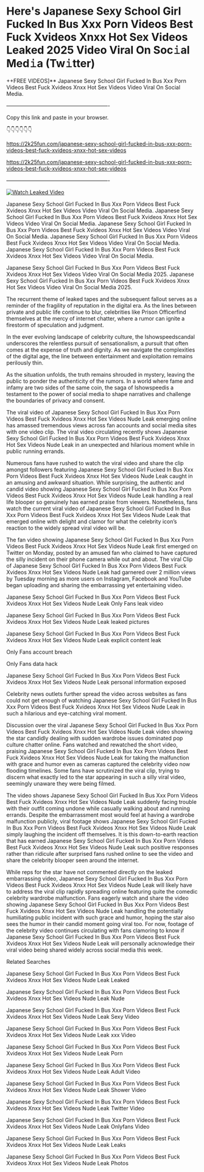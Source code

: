 # Here's Japanese Sexy School Girl Fucked In Bus Xxx Porn Videos Best Fuck Xvideos Xnxx Hot Sex Videos Leaked 2025 Video Viral On Soc𝚒al Med𝚒a (Tw𝚒tter)

++FREE VIDEOS]** Japanese Sexy School Girl Fucked In Bus Xxx Porn Videos Best Fuck Xvideos Xnxx Hot Sex Videos Video Viral On Social Media.

———————————————————-

Copy this link and paste in your browser.

👇👇👇👇👇👇

https://2k25fun.com/japanese-sexy-school-girl-fucked-in-bus-xxx-porn-videos-best-fuck-xvideos-xnxx-hot-sex-videos

https://2k25fun.com/japanese-sexy-school-girl-fucked-in-bus-xxx-porn-videos-best-fuck-xvideos-xnxx-hot-sex-videos

———————————————————-

[![Watch Leaked Video](https://miro.medium.com/v2/resize:fit:828/format:webp/1*cilzJN44JGOrTw9NJCrNHA.gif "Watch Leaked Video")](https://2k25fun.com/japanese-sexy-school-girl-fucked-in-bus-xxx-porn-videos-best-fuck-xvideos-xnxx-hot-sex-videos)

Japanese Sexy School Girl Fucked In Bus Xxx Porn Videos Best Fuck Xvideos Xnxx Hot Sex Videos Video Viral On Social Media. Japanese Sexy School Girl Fucked In Bus Xxx Porn Videos Best Fuck Xvideos Xnxx Hot Sex Videos Video Viral On Social Media. Japanese Sexy School Girl Fucked In Bus Xxx Porn Videos Best Fuck Xvideos Xnxx Hot Sex Videos Video Viral On Social Media. Japanese Sexy School Girl Fucked In Bus Xxx Porn Videos Best Fuck Xvideos Xnxx Hot Sex Videos Video Viral On Social Media. Japanese Sexy School Girl Fucked In Bus Xxx Porn Videos Best Fuck Xvideos Xnxx Hot Sex Videos Video Viral On Social Media.

Japanese Sexy School Girl Fucked In Bus Xxx Porn Videos Best Fuck Xvideos Xnxx Hot Sex Videos Video Viral On Social Media 2025. Japanese Sexy School Girl Fucked In Bus Xxx Porn Videos Best Fuck Xvideos Xnxx Hot Sex Videos Video Viral On Social Media 2025.

The recurrent theme of leaked tapes and the subsequent fallout serves as a reminder of the fragility of reputation in the digital era. As the lines between private and public life continue to blur, celebrities like Prison Officerfind themselves at the mercy of internet chatter, where a rumor can ignite a firestorm of speculation and judgment.

In the ever evolving landscape of celebrity culture, the Ishowspeedscandal underscores the relentless pursuit of sensationalism, a pursuit that often comes at the expense of truth and dignity. As we navigate the complexities of the digital age, the line between entertainment and exploitation remains perilously thin.

As the situation unfolds, the truth remains shrouded in mystery, leaving the public to ponder the authenticity of the rumors. In a world where fame and infamy are two sides of the same coin, the saga of Ishowspeedis a testament to the power of social media to shape narratives and challenge the boundaries of privacy and consent.

The viral video of Japanese Sexy School Girl Fucked In Bus Xxx Porn Videos Best Fuck Xvideos Xnxx Hot Sex Videos Nude Leak emerging online has amassed tremendous views across fan accounts and social media sites with one video clip. The viral video circulating recently shows Japanese Sexy School Girl Fucked In Bus Xxx Porn Videos Best Fuck Xvideos Xnxx Hot Sex Videos Nude Leak in an unexpected and hilarious moment while in public running errands.

Numerous fans have rushed to watch the viral video and share the clip amongst followers featuring Japanese Sexy School Girl Fucked In Bus Xxx Porn Videos Best Fuck Xvideos Xnxx Hot Sex Videos Nude Leak caught in an amusing and awkward situation. While surprising, the authentic and candid video showing Japanese Sexy School Girl Fucked In Bus Xxx Porn Videos Best Fuck Xvideos Xnxx Hot Sex Videos Nude Leak handling a real life blooper so genuinely has earned praise from viewers. Nonetheless, fans watch the current viral video of Japanese Sexy School Girl Fucked In Bus Xxx Porn Videos Best Fuck Xvideos Xnxx Hot Sex Videos Nude Leak that emerged online with delight and clamor for what the celebrity icon’s reaction to the widely spread viral video will be.

The fan video showing Japanese Sexy School Girl Fucked In Bus Xxx Porn Videos Best Fuck Xvideos Xnxx Hot Sex Videos Nude Leak first emerged on Twitter on Monday, posted by an amused fan who claimed to have captured the silly incident on their phone camera while out and about. The viral Clip of Japanese Sexy School Girl Fucked In Bus Xxx Porn Videos Best Fuck Xvideos Xnxx Hot Sex Videos Nude Leak had garnered over 2 million views by Tuesday morning as more users on Instagram, Facebook and YouTube began uploading and sharing the embarrassing yet entertaining video.

Japanese Sexy School Girl Fucked In Bus Xxx Porn Videos Best Fuck Xvideos Xnxx Hot Sex Videos Nude Leak Only Fans leak video

Japanese Sexy School Girl Fucked In Bus Xxx Porn Videos Best Fuck Xvideos Xnxx Hot Sex Videos Nude Leak leaked pictures

Japanese Sexy School Girl Fucked In Bus Xxx Porn Videos Best Fuck Xvideos Xnxx Hot Sex Videos Nude Leak explicit content leak

Only Fans account breach

Only Fans data hack

Japanese Sexy School Girl Fucked In Bus Xxx Porn Videos Best Fuck Xvideos Xnxx Hot Sex Videos Nude Leak personal information exposed

Celebrity news outlets further spread the video across websites as fans could not get enough of watching Japanese Sexy School Girl Fucked In Bus Xxx Porn Videos Best Fuck Xvideos Xnxx Hot Sex Videos Nude Leak in such a hilarious and eye-catching viral moment.

Discussion over the viral Japanese Sexy School Girl Fucked In Bus Xxx Porn Videos Best Fuck Xvideos Xnxx Hot Sex Videos Nude Leak video showing the star candidly dealing with sudden wardrobe issues dominated pop culture chatter online. Fans watched and rewatched the short video, praising Japanese Sexy School Girl Fucked In Bus Xxx Porn Videos Best Fuck Xvideos Xnxx Hot Sex Videos Nude Leak for taking the malfunction with grace and humor even as cameras captured the celebrity video now flooding timelines. Some fans have scrutinized the viral clip, trying to discern what exactly led to the star appearing in such a silly viral video, seemingly unaware they were being filmed.

The video shows Japanese Sexy School Girl Fucked In Bus Xxx Porn Videos Best Fuck Xvideos Xnxx Hot Sex Videos Nude Leak suddenly facing trouble with their outfit coming undone while casually walking about and running errands. Despite the embarrassment most would feel at having a wardrobe malfunction publicly, viral footage shows Japanese Sexy School Girl Fucked In Bus Xxx Porn Videos Best Fuck Xvideos Xnxx Hot Sex Videos Nude Leak simply laughing the incident off themselves. It is this down-to-earth reaction that has earned Japanese Sexy School Girl Fucked In Bus Xxx Porn Videos Best Fuck Xvideos Xnxx Hot Sex Videos Nude Leak such positive responses rather than ridicule after surprised fans rushed online to see the video and share the celebrity blooper seen around the internet.

While reps for the star have not commented directly on the leaked embarrassing video, Japanese Sexy School Girl Fucked In Bus Xxx Porn Videos Best Fuck Xvideos Xnxx Hot Sex Videos Nude Leak will likely have to address the viral clip rapidly spreading online featuring quite the comedic celebrity wardrobe malfunction. Fans eagerly watch and share the video showing Japanese Sexy School Girl Fucked In Bus Xxx Porn Videos Best Fuck Xvideos Xnxx Hot Sex Videos Nude Leak handling the potentially humiliating public incident with such grace and humor, hoping the star also sees the humor in their candid moment going viral too. For now, footage of the celebrity video continues circulating with fans clamoring to know if Japanese Sexy School Girl Fucked In Bus Xxx Porn Videos Best Fuck Xvideos Xnxx Hot Sex Videos Nude Leak will personally acknowledge their viral video being shared widely across social media this week.

Related Searches

Japanese Sexy School Girl Fucked In Bus Xxx Porn Videos Best Fuck Xvideos Xnxx Hot Sex Videos Nude Leak Leaked

Japanese Sexy School Girl Fucked In Bus Xxx Porn Videos Best Fuck Xvideos Xnxx Hot Sex Videos Nude Leak Nude

Japanese Sexy School Girl Fucked In Bus Xxx Porn Videos Best Fuck Xvideos Xnxx Hot Sex Videos Nude Leak Sexy Video

Japanese Sexy School Girl Fucked In Bus Xxx Porn Videos Best Fuck Xvideos Xnxx Hot Sex Videos Nude Leak xxx Video

Japanese Sexy School Girl Fucked In Bus Xxx Porn Videos Best Fuck Xvideos Xnxx Hot Sex Videos Nude Leak Porn

Japanese Sexy School Girl Fucked In Bus Xxx Porn Videos Best Fuck Xvideos Xnxx Hot Sex Videos Nude Leak Adult Video

Japanese Sexy School Girl Fucked In Bus Xxx Porn Videos Best Fuck Xvideos Xnxx Hot Sex Videos Nude Leak Shower Video

Japanese Sexy School Girl Fucked In Bus Xxx Porn Videos Best Fuck Xvideos Xnxx Hot Sex Videos Nude Leak Twitter Video

Japanese Sexy School Girl Fucked In Bus Xxx Porn Videos Best Fuck Xvideos Xnxx Hot Sex Videos Nude Leak Onlyfans Video

Japanese Sexy School Girl Fucked In Bus Xxx Porn Videos Best Fuck Xvideos Xnxx Hot Sex Videos Nude Leak Leaks

Japanese Sexy School Girl Fucked In Bus Xxx Porn Videos Best Fuck Xvideos Xnxx Hot Sex Videos Nude Leak Photos